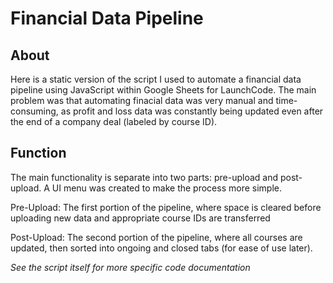 # Financial Data Pipeline

## About
Here is a static version of the script I used to automate a financial data pipeline using JavaScript within Google Sheets for LaunchCode. The main problem was that automating finacial data was very manual and time-consuming, as profit and loss data was constantly being updated even after the end of a company deal (labeled by course ID).

## Function
The main functionality is separate into two parts: pre-upload and post-upload. A UI menu was created to make the process more simple.

Pre-Upload: The first portion of the pipeline, where space is cleared before uploading new data and appropriate course IDs are transferred

Post-Upload: The second portion of the pipeline, where all courses are updated, then sorted into ongoing and closed tabs (for ease of use later).

*See the script itself for more specific code documentation*
